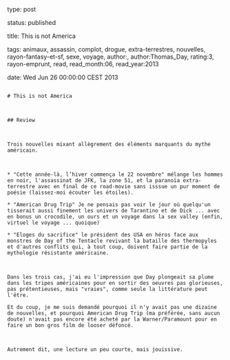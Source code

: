 type: post
status: published
title: This is not America
tags:  animaux,  assassin,  complot,  drogue,  extra-terrestres,  nouvelles,  rayon-fantasy-et-sf,  sexe,  voyage, author:, author:Thomas_Day, rating:3, rayon-emprunt, read, read_month:06, read_year:2013
date: Wed Jun 26 00:00:00 CEST 2013
~~~~~~
# This is not America

## Review

Trois nouvelles mixant allègrement des éléments marquants du mythe américain.  
  
* "Cette année-là, l’hiver commença le 22 novembre" mélange les hommes en noir, l'assassinat de JFK, la zone 51, et la paranoïa extra-terrestre avec en final de ce road-movie sans isssue un pur moment de poésie (laissez-moi écouter les étoiles).  
* "American Drug Trip" Je ne pensais pas voir le jour où quelqu'un tisserait aussi finement les univers de Tarantino et de Dick ... avec en bonus un crocodile, un ours et un voyage dans la sex valley (enfin, virtuel le voyage ... quoique)  
* "Eloges du sacrifice" le président des USA en héros face aux monstres de Day of the Tentacle revivant la bataille des thermopyles et d'autres conflits qui, à tout coup, doivent faire partie de la mythologie résistante américaine.  
  
Dans les trois cas, j'ai eu l'impression que Day plongeait sa plume dans les tripes américaines pour en sortir des oeuvres pas glorieuses, pas prétentieuses, mais "vraies", comme seule la littérature peut l'être.  
Et du coup, je me suis demandé pourquoi il n'y avait pas une dizaine de nouvelles, et pourquoi American Drug Trip (ma préférée, sans aucun doute) n'avait pas encore été acheté par la Warner/Paramount pour en faire un bon gros film de looser défoncé.  
  
Autrement dit, une lecture un peu courte, mais jouissive.